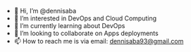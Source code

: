 - 👋 Hi, I’m @dennisaba
- 👀 I’m interested in DevOps and Cloud Computing
- 🌱 I’m currently learning about DevOps
- 💞️ I’m looking to collaborate on Apps deployments
- 📫 How to reach me is via email: dennisaba93@gmail.com

<!---
dennisaba/dennisaba is a ✨ special ✨ repository because its `README.md` (this file) appears on your GitHub profile.
You can click the Preview link to take a look at your changes.
--->
